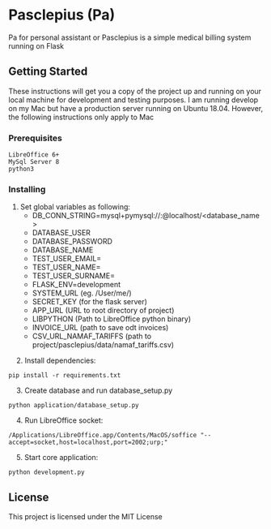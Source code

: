 # Pasclepius (Pa)

Pa for personal assistant or Pasclepius is a simple medical billing system running on Flask 

## Getting Started

These instructions will get you a copy of the project up and running on your local machine for development and testing purposes. I am running develop on my Mac but have a production server running on Ubuntu 18.04. However, the following instructions only apply to Mac

### Prerequisites
```
LibreOffice 6+
MySql Server 8
python3 
```

### Installing

1. Set global variables as following:
    * DB_CONN_STRING=mysql+pymysql://<username>:<password>@localhost/<database_name>
    * DATABASE_USER
    * DATABASE_PASSWORD
    * DATABASE_NAME
    * TEST_USER_EMAIL=<email>
    * TEST_USER_NAME=<name>
    * TEST_USER_SURNAME=<surname>
    * FLASK_ENV=development
    * SYSTEM_URL (eg. /User/me/)
    * SECRET_KEY (for the flask server)
    * APP_URL (URL to root directory of project)
    * LIBPYTHON (Path to LibreOffice python binary)
    * INVOICE_URL (path to save odt invoices)
    * CSV_URL_NAMAF_TARIFFS (path to project/pasclepius/data/namaf_tariffs.csv)

&nbsp;
&nbsp;
2. Install dependencies: 
```
pip install -r requirements.txt
```
&nbsp;
&nbsp;
3. Create database and run database_setup.py
```
python application/database_setup.py
```
&nbsp;
&nbsp;
4. Run LibreOffice socket:
```
/Applications/LibreOffice.app/Contents/MacOS/soffice "--accept=socket,host=localhost,port=2002;urp;"
```
&nbsp;
&nbsp;
5. Start core application:
```
python development.py
```


## License

This project is licensed under the MIT License






